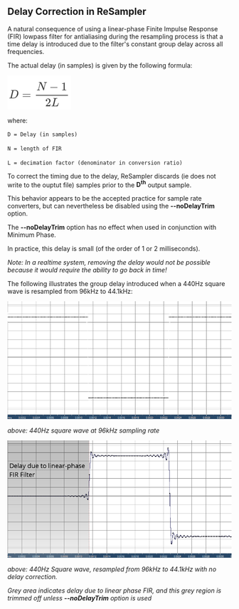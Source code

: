 ## Delay Correction in ReSampler

A natural consequence of using a linear-phase Finite Impulse Response (FIR) lowpass filter for antialiasing during the resampling process is that a time delay is introduced due to the filter's constant group delay across all frequencies.

The actual delay (in samples) is given by the following formula:

![Group Delay Formula](./DelayFormula-LinPhaseResampSm.PNG)

where: 



	D = Delay (in samples)

	N = length of FIR

	L = decimation factor (denominator in conversion ratio)


To correct the timing due to the delay, ReSampler discards (ie does not write to the ouptut file) samples prior to the **D<sup>th</sup>** output sample.

This behavior appears to be the accepted practice for sample rate converters, but can nevertheless be disabled using the **--noDelayTrim** option.  

The **--noDelayTrim** option has no effect when used in conjunction with Minimum Phase.

In practice, this delay is small (of the order of 1 or 2 milliseconds).

*Note: In a realtime system, removing the delay would not be possible because it would require the ability to go back in time!* 

The following illustrates the group delay introduced when a 440Hz square wave is resampled from 96kHz to 44.1kHz:

![440Hz square wave at 96kHz](./Original440HzAt96k.png)

*above: 440Hz square wave at 96kHz sampling rate*

![440Hz square wave to 44.1k](./LinPhase-GroupDelay.png) 

*above: 440Hz Square wave, resampled from 96kHz to 44.1kHz with no delay correction.*

*Grey area indicates delay due to linear phase FIR, and this grey region is trimmed off unless **--noDelayTrim** option is used*